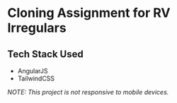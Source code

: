 # Cloning Assignment for RV Irregulars

## Tech Stack Used
- AngularJS
- TailwindCSS

<i>NOTE: This project is not responsive to mobile devices.</i>
